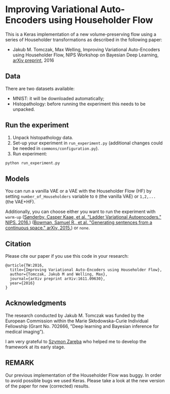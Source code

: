 # Improving Variational Auto-Encoders using Householder Flow
This is a Keras implementation of a new volume-preserving flow using a series of Householder transformations as described in the following paper:
* Jakub M. Tomczak, Max Welling, Improving Variational Auto-Encoders using Householder Flow, NIPS Workshop on Bayesian Deep Learning, [arXiv preprint](https://arxiv.org/abs/1611.09630), 2016

## Data
There are two datasets available:
* MNIST: it will be downloaded automatically;
* Histopathology: before running the experiment this needs to be unpacked.

## Run the experiment
1. Unpack histopathology data.
2. Set-up your experiment in `run_experiment.py` (additional changes could be needed in `commons/configuration.py`).
3. Run experiment:
```bash
python run_experiment.py
```
## Models
You can run a vanilla VAE or a VAE with the Householder Flow (HF) by setting `number_of_Householders` variable to `0` (the vanilla VAE) or `1,2,...` (the VAE+HF).

Additionally, you can choose either you want to run the experiment with `warm-up` ([Sønderby, Casper Kaae, et al. "Ladder Variational Autoencoders." NIPS. 2016.](http://papers.nips.cc/paper/6275-ladder-variational-autoencoders.pdf)) ([Bowman, Samuel R., et al. "Generating sentences from a continuous space." arXiv, 2015.](https://arxiv.org/pdf/1511.06349.pdf?TB_iframe=true&width=921.6&height=921.6)) or 
`none`.

## Citation

Please cite our paper if you use this code in your research:

```
@article{TW:2016,
  title={Improving Variational Auto-Encoders using Householder Flow},
  author={Tomczak, Jakub M and Welling, Max},
  journal={arXiv preprint arXiv:1611.09630},
  year={2016}
}
```

## Acknowledgments
The research conducted by Jakub M. Tomczak was funded by the European Commission within the Marie Skłodowska-Curie Individual Fellowship (Grant No. 702666, ”Deep learning and Bayesian inference for medical imaging”).

I am very grateful to [Szymon Zaręba](https://www.ii.pwr.edu.pl/~szymon.zareba/) who helped me to develop the framework at its early stage.

## REMARK
Our previous implementation of the Householder Flow was buggy. In order to avoid possible bugs we used Keras. Please take a look at the new version of the paper for new (corrected) results.
